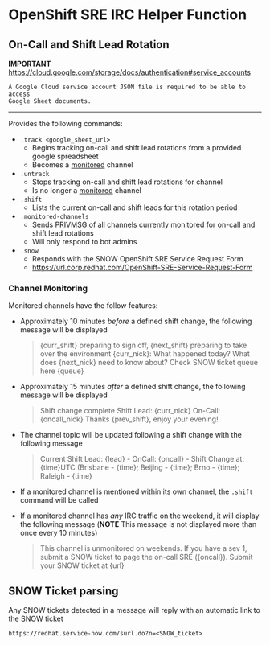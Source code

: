 # OpenShift SRE IRC Helper Function

## On-Call and Shift Lead Rotation

**IMPORTANT** https://cloud.google.com/storage/docs/authentication#service_accounts

    A Google Cloud service account JSON file is required to be able to access
    Google Sheet documents.

***

Provides the following commands:

* `.track <google_sheet_url>`
  * Begins tracking on-call and shift lead rotations from a provided google spreadsheet
  * Becomes a [monitored](#channel-monitoring) channel
* `.untrack`
  * Stops tracking on-call and shift lead rotations for channel
  * Is no longer a [monitored](#channel-monitoring) channel
* `.shift`
  * Lists the current on-call and shift leads for this rotation period
* `.monitored-channels`
  * Sends PRIVMSG of all channels currently monitored for on-call and shift lead rotations
  * Will only respond to bot admins
* `.snow`
  * Responds with the SNOW OpenShift SRE Service Request Form
  * https://url.corp.redhat.com/OpenShift-SRE-Service-Request-Form

### Channel Monitoring

Monitored channels have the follow features:

* Approximately 10 minutes *before* a defined shift change, the following message will be displayed

  > {curr_shift} preparing to sign off, {next_shift} preparing to take over the environment
  > {curr_nick}: What happened today? What does {next_nick} need to know about?
  > Check SNOW ticket queue here {queue}

* Approximately 15 minutes *after* a defined shift change, the following message will be displayed

  > Shift change complete
  > Shift Lead: {curr_nick}
  > On-Call: {oncall_nick}
  > Thanks {prev_shift}, enjoy your evening!

* The channel topic will be updated following a shift change with the following message

  > Current Shift Lead: {lead} - OnCall: {oncall} - Shift Change at: {time}UTC (Brisbane - {time}; Beijing - {time}; Brno - {time}; Raleigh - {time}

* If a monitored channel is mentioned within its own channel, the `.shift` command will be called
* If a monitored channel has *any* IRC traffic on the weekend, it will display the following message (**NOTE** This message is not displayed more than once every 10 minutes)

  > This channel is unmonitored on weekends. If you have a sev 1, submit a SNOW ticket to page the  on-call SRE ({oncall}). Submit your SNOW ticket at {url}

## SNOW Ticket parsing

Any SNOW tickets detected in a message will reply with an automatic link to the SNOW ticket

    https://redhat.service-now.com/surl.do?n=<SNOW_ticket>
